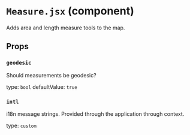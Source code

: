 `Measure.jsx` (component)
=========================

Adds area and length measure tools to the map.

Props
-----

### `geodesic`

Should measurements be geodesic?

type: `bool`
defaultValue: `true`


### `intl`

i18n message strings. Provided through the application through context.

type: `custom`

